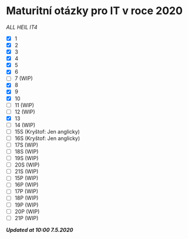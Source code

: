 # Maturitní otázky pro IT v roce 2020

*ALL HEIL IT4*

- [x] 1
- [x] 2 
- [x] 3 
- [x] 4 
- [x] 5 
- [x] 6
- [ ] 7 (WIP)
- [x] 8
- [x] 9
- [x] 10
- [ ] 11 (WIP)
- [ ] 12 (WIP)
- [x] 13
- [ ] 14 (WIP)
- [ ] 15S (Kryštof: Jen anglicky)
- [ ] 16S (Kryštof: Jen anglicky)
- [ ] 17S (WIP)
- [ ] 18S (WIP)
- [ ] 19S (WIP)
- [ ] 20S (WIP)
- [ ] 21S (WIP)
- [ ] 15P (WIP)
- [ ] 16P (WIP)
- [ ] 17P (WIP)
- [ ] 18P (WIP)
- [ ] 19P (WIP)
- [ ] 20P (WIP)
- [ ] 21P (WIP)

***Updated at 10:00 7.5.2020***
